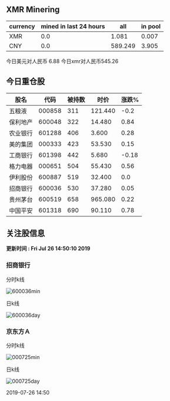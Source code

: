 ## XMR Minering

|currency|mined in last 24 hours|all|in pool|
|---|---|---|---|
|XMR|0.0|1.081|0.007|
|CNY|0.0|589.249|3.905|

今日美元对人民币 6.88	今日xmr对人民币545.26


## 今日重仓股 

|股名|代码|被持数|时价|涨跌%|
|---|---|---|---|---|
|五粮液|000858|311|121.440|-0.2|
|保利地产|600048|322|14.480|0.84|
|农业银行|601288|406|3.600|0.28|
|美的集团|000333|423|53.530|0.15|
|工商银行|601398|442|5.680|-0.18|
|格力电器|000651|504|55.430|0.56|
|伊利股份|600887|519|32.400|0.0|
|招商银行|600036|530|37.280|0.05|
|贵州茅台|600519|658|965.080|0.22|
|中国平安|601318|690|90.110|0.78|

## 关注股信息
**更新时间 : Fri Jul 26 14:50:10 2019**
### 招商银行 
分时k线

![600036min](http://image.sinajs.cn/newchart/min/n/sh600036.gif)

日k线

![600036day](http://image.sinajs.cn/newchart/daily/n/sh600036.gif)

### 京东方Ａ 
分时k线

![000725min](http://image.sinajs.cn/newchart/min/n/sz000725.gif)

日k线

![000725day](http://image.sinajs.cn/newchart/daily/n/sz000725.gif)

2019-07-26 14:50